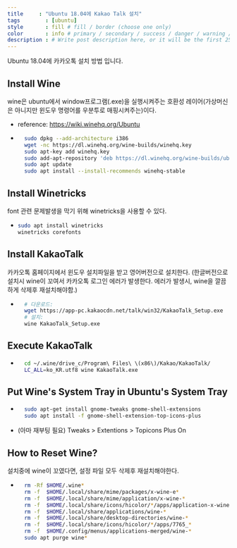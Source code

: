 ```yaml
---
title     : "Ubuntu 18.04에 Kakao Talk 설치"
tags        : [ubuntu]
style       : fill # fill / border (choose one only)
color       : info # primary / secondary / success / danger / warning / info / light / dark (choose one only)
description : # Write post description here, or it will be the first 25 words of the post's body.
---
```


Ubuntu 18.04에 카카오톡 설치 방법 입니다.

## Install Wine

wine은 ubuntu에서 window프로그램(.exe)을 실행시켜주는 호환성 레이어(가상머신은 아니지만 윈도우 명령어를 우분투로 매핑시켜주는)이다.

- reference: https://wiki.winehq.org/Ubuntu

- ```bash
    sudo dpkg --add-architecture i386
    wget -nc https://dl.winehq.org/wine-builds/winehq.key
    sudo apt-key add winehq.key
    sudo add-apt-repository 'deb https://dl.winehq.org/wine-builds/ubuntu/ bionic main'
    sudo apt update
    sudo apt install --install-recommends winehq-stable
    ```

## Install Winetricks

font 관련 문제발생을 막기 위해 winetricks을 사용할 수 있다.

- ```bash
  sudo apt install winetricks
  winetricks corefonts
  ```

## Install KakaoTalk

카카오톡 홈페이지에서 윈도우 설치파일을 받고 영어버전으로 설치한다. 
(한글버전으로 설치시 wine이 꼬여서 카카오톡 로그인 에러가 발생한다. 에러가 발생시, wine을 깔끔하게 삭제후 재설치해야함.)

- ```bash
    # 다운로드:
    wget https://app-pc.kakaocdn.net/talk/win32/KakaoTalk_Setup.exe
    # 설치:
    wine KakaoTalk_Setup.exe
    ```

## Execute KakaoTalk

- ```bash
    cd ~/.wine/drive_c/Program\ Files\ \(x86\)/Kakao/KakaoTalk/
    LC_ALL=ko_KR.utf8 wine KakaoTalk.exe
    ```

## Put Wine's System Tray in Ubuntu's System Tray

- ```bash
    sudo apt-get install gnome-tweaks gnome-shell-extensions
    sudo apt install -f gnome-shell-extension-top-icons-plus
    ```

- (아마 재부팅 필요) Tweaks > Extentions > Topicons Plus On

## How to Reset Wine?

설치중에 wine이 꼬였다면, 설정 파일 모두 삭제후 재설치해야한다.

- ```bash
    rm -Rf $HOME/.wine*
    rm -f  $HOME/.local/share/mime/packages/x-wine-e*
    rm -f  $HOME/.local/share/mime/application/x-wine-*
    rm -f  $HOME/.local/share/icons/hicolor/*/apps/application-x-wine-*
    rm -f  $HOME/.local/share/applications/wine-*
    rm -f  $HOME/.local/share/desktop-directories/wine-*
    rm -f  $HOME/.local/share/icons/hicolor/*/apps/7765_*
    rm -f  $HOME/.config/menus/applications-merged/wine-*
    sudo apt purge wine*
    ```
